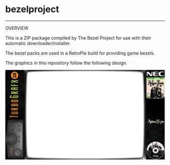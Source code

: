 # bezelproject

-------
OVERVIEW

This is a ZIP package compiled by The Bezel Project for use with their automatic downloader/installer.

The bezel packs are used in a RetroPie build for providing game bezels.

The graphics in this repository follow the following design.

![Sample bezel](https://github.com/thebezelproject/bezelprojectSA-TG-CD/blob/master/retroarch/overlay/GameBezels/TG-CD/Addams%20Family%2C%20The%20(USA).png?raw=true)
